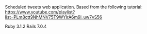 Scheduled tweets web application. Based from the following tutorial: https://www.youtube.com/playlist?list=PLm8ctt9NhMNV75T9WYIrA6m9I_uw7vS56

Ruby 3.1.2
Rails 7.0.4
